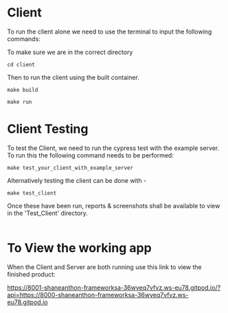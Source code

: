 Client
======

To run the client alone we need to use the terminal to input the following commands:    

To make sure we are in the correct directory
```
cd client
```

Then to run the client using the built container.

```
make build
```
```
make run
```

Client Testing
===========

To test the Client, we need to run the cypress test with the example server. To run this the following command needs to be performed:

```
make test_your_client_with_example_server
```

Alternatively testing the client can be done with -
```
make test_client
```
Once these have been run, reports & screenshots shall be available to view in the 'Test_Client' directory.  
<br>


To View the working app
=====

When the Client and Server are both running use this link to view the finished product:

https://8001-shaneanthon-frameworksa-36wyeq7vfvz.ws-eu78.gitpod.io/?api=https://8000-shaneanthon-frameworksa-36wyeq7vfvz.ws-eu78.gitpod.io



